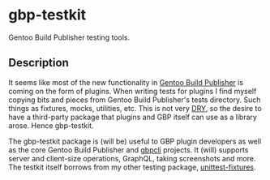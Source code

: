 # gbp-testkit

Gentoo Build Publisher testing tools.

## Description

It seems like most of the new functionality in [Gentoo Build
Publisher](https://github.com/enku/gentoo-build-publisher) is coming on the
form of plugins. When writing tests for plugins I find myself copying bits and
pieces from Gentoo Build Publisher's tests directory. Such things as fixtures,
mocks, utilities, etc. This is not very
[DRY](https://en.wikipedia.org/wiki/Don%27t_repeat_yourself), so the desire to
have a third-party package that plugins and GBP itself can use as a library
arose. Hence gbp-testkit.

The gbp-testkit package is (will be) useful to GBP plugin developers as well
as the core Gentoo Build Publisher  and
[gbpcli](https://github.com/enku/gbpcli) projects. It (will) supports server
and client-size operations, GraphQL, taking screenshots and more. The testkit
itself borrows from my other testing package,
[unittest-fixtures](https://github.com/enku/unittest-fixtures).
